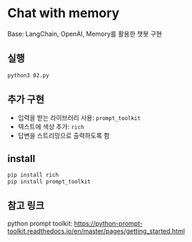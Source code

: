 # Chat with memory

Base: LangChain, OpenAI, Memory를 활용한 챗봇 구현

## 실행

```bash
python3 02.py
```

## 추가 구현
- 입력을 받는 라이브러리 사용: `prompt_toolkit`
- 텍스트에 색상 추가: `rich`
- 답변을 스트리밍으로 출력하도록 함

## install
```bash
pip install rich
pip install prompt_toolkit
```

##  참고 링크
python prompt toolkit: 
https://python-prompt-toolkit.readthedocs.io/en/master/pages/getting_started.html